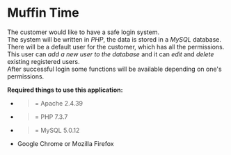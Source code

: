 # Muffin Time

The customer would like to have a safe login system.  
The system will be written in *PHP*, the data is stored in a *MySQL* database.  
There will be a default user for the customer, which has all the permissions.  
This user can *add a new user to the database* and it can *edit* and *delete* existing registered users.  
After successful login some functions will be available depending on one's permissions.  

**Required things to use this application:**  
* >= Apache 2.4.39
* >= PHP 7.3.7
* >= MySQL 5.0.12
* Google Chrome or Mozilla Firefox  

